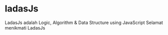 # ladasJs
LadasJs adalah Logic, Algorithm & Data Structure using JavaScript
Selamat menikmati LadasJs
